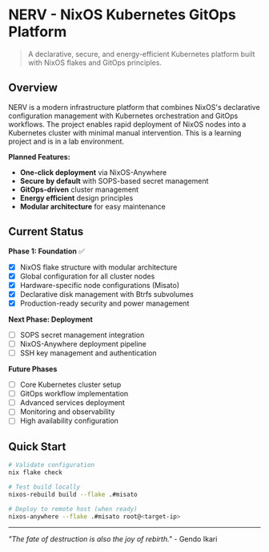 # NERV - NixOS Kubernetes GitOps Platform

> A declarative, secure, and energy-efficient Kubernetes platform built with NixOS flakes and GitOps principles.

## Overview

NERV is a modern infrastructure platform that combines NixOS's declarative configuration management with Kubernetes orchestration and GitOps workflows. The project enables rapid deployment of NixOS nodes into a Kubernetes cluster with minimal manual intervention. This is a learning project and is in a lab environment.

**Planned Features:**
- **One-click deployment** via NixOS-Anywhere
- **Secure by default** with SOPS-based secret management
- **GitOps-driven** cluster management
- **Energy efficient** design principles
- **Modular architecture** for easy maintenance

## Current Status

**Phase 1: Foundation** ✅
- [x] NixOS flake structure with modular architecture
- [x] Global configuration for all cluster nodes
- [x] Hardware-specific node configurations (Misato)
- [x] Declarative disk management with Btrfs subvolumes
- [x] Production-ready security and power management

**Next Phase: Deployment**
- [ ] SOPS secret management integration
- [ ] NixOS-Anywhere deployment pipeline
- [ ] SSH key management and authentication

**Future Phases**
- [ ] Core Kubernetes cluster setup
- [ ] GitOps workflow implementation
- [ ] Advanced services deployment
- [ ] Monitoring and observability
- [ ] High availability configuration

## Quick Start

```bash
# Validate configuration
nix flake check

# Test build locally
nixos-rebuild build --flake .#misato

# Deploy to remote host (when ready)
nixos-anywhere --flake .#misato root@<target-ip>
```

---

*"The fate of destruction is also the joy of rebirth."* - Gendo Ikari